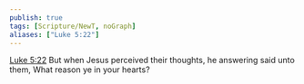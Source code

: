 ```yaml
---
publish: true
tags: [Scripture/NewT, noGraph]
aliases: ["Luke 5:22"]
---
```

[Luke 5:22](https://churchofjesuschrist.org/study/scriptures/nt/luke/5?lang=eng&id=p22#p22) But when Jesus perceived their thoughts, he answering said unto them, What reason ye in your hearts?
